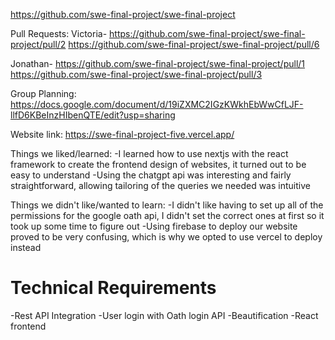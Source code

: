 https://github.com/swe-final-project/swe-final-project

Pull Requests:
Victoria-
https://github.com/swe-final-project/swe-final-project/pull/2
https://github.com/swe-final-project/swe-final-project/pull/6

Jonathan-
https://github.com/swe-final-project/swe-final-project/pull/1
https://github.com/swe-final-project/swe-final-project/pull/3

Group Planning: https://docs.google.com/document/d/19iZXMC2IGzKWkhEbWwCfLJF-llfD6KBeInzHIbenQTE/edit?usp=sharing

Website link: https://swe-final-project-five.vercel.app/

Things we liked/learned:
-I learned how to use nextjs with the react framework to create the frontend design of websites, it turned out to be easy to understand
-Using the chatgpt api was interesting and fairly straightforward, allowing tailoring of the queries we needed was intuitive

Things we didn't like/wanted to learn:
-I didn't like having to set up all of the permissions for the google oath api, I didn't set the correct ones at first so it took up some time to figure out
-Using firebase to deploy our website proved to be very confusing, which is why we opted to use vercel to deploy instead

# Technical Requirements
-Rest API Integration
-User login with Oath login API
-Beautification
-React frontend


